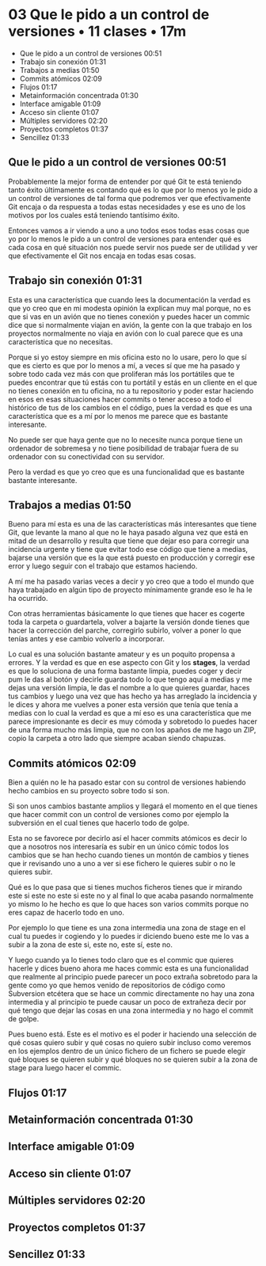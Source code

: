 # 03 Que le pido a un control de versiones • 11 clases • 17m

* Que le pido a un control de versiones 00:51
* Trabajo sin conexión 01:31
* Trabajos a medias 01:50
* Commits atómicos 02:09
* Flujos 01:17
* Metainformación concentrada 01:30
* Interface amigable 01:09
* Acceso sin cliente 01:07
* Múltiples servidores 02:20
* Proyectos completos 01:37
* Sencillez 01:33

## Que le pido a un control de versiones 00:51

Probablemente la mejor forma de entender por qué Git te está teniendo tanto éxito últimamente es contando qué es lo que por lo menos yo le pido a un control de versiones de tal forma que podremos ver que efectivamente Git encaja o da respuesta a todas estas necesidades y ese es uno de los motivos por los cuales está teniendo tantísimo éxito.

Entonces vamos a ir viendo a uno a uno todos esos todas esas cosas que yo por lo menos le pido a un 
control de versiones para entender qué es cada cosa en qué situación nos puede servir nos puede ser 
de utilidad y ver que efectivamente el Git nos encaja en todas esas cosas.

## Trabajo sin conexión 01:31

Esta es una característica que cuando lees la documentación la verdad es que yo creo que en mi modesta opinión la explican muy mal porque, no es que si vas en un avión que no tienes conexión y puedes hacer un commic dice que si normalmente viajan en avión, la gente con la que trabajo en los proyectos normalmente no viaja en avión con lo cual parece que es una característica que no necesitas.

Porque si yo estoy siempre en mis oficina esto no lo usare, pero lo que sí que es cierto es que por lo menos a mí, a veces sí que me ha pasado y sobre todo cada vez más con que proliferan más los portátiles que te puedes encontrar que tú estás con tu portátil y estás en un cliente en el que no tienes conexión en tu oficina, no a tu repositorio y poder estar haciendo en esos en esas situaciones hacer commits o tener acceso a todo el histórico de tus de los cambios en el código, pues la verdad es que es una característica que es a mí por lo menos me parece que es bastante interesante.

No puede ser que haya gente que no lo necesite nunca porque tiene un ordenador de sobremesa y no tiene 
posibilidad de trabajar fuera de su ordenador con su conectividad con su servidor.

Pero la verdad es que yo creo que es una funcionalidad que es bastante bastante interesante.

## Trabajos a medias 01:50

Bueno para mí esta es una de las características más interesantes que tiene Git, que levante la mano al que no le haya pasado alguna vez que está en mitad de un desarrollo y resulta que tiene que dejar eso para corregir una incidencia urgente y tiene que evitar todo ese código que tiene a medias, bajarse una versión que es la que está puesto en producción y corregir ese error y luego seguir con el trabajo que estamos haciendo.

A mí me ha pasado varias veces a decir y yo creo que a todo el mundo que haya trabajado en algún tipo de proyecto mínimamente grande eso le ha le ha ocurrido.

Con otras herramientas básicamente lo que tienes que hacer es cogerte toda la carpeta o guardartela, volver a bajarte la versión donde tienes que hacer la corrección del parche, corregirlo subirlo, volver a poner lo que tenías antes y ese cambio volverlo a incorporar.

Lo cual es una solución bastante amateur y es un poquito propensa a errores. Y la verdad es que en ese aspecto con Git y los **stages**, la verdad es que lo soluciona de una forma bastante limpia, puedes coger y decir pum le das al botón y decirle guarda todo lo que tengo aquí a medias y me dejas una versión limpia, le das el nombre a lo que quieres guardar, haces tus cambios y luego una vez que has hecho ya has arreglado la incidencia y le dices y ahora me vuelves a poner esta versión que tenía que tenía a medias con lo cual la verdad es que a mí eso es una característica que me parece impresionante es decir es muy cómoda y sobretodo lo puedes hacer de una forma mucho más limpia, que no con los apaños de me hago un ZIP, copio la carpeta a otro lado que siempre acaban siendo chapuzas.

## Commits atómicos 02:09

Bien a quién no le ha pasado estar con su control de versiones habiendo hecho cambios en su proyecto sobre todo si son.

Si son unos cambios bastante amplios y llegará el momento en el que tienes que hacer commit con un control de versiones como por ejemplo la subversión en el cual tienes que hacerlo todo de golpe.

Esta no se favorece por decirlo así el hacer commits atómicos es decir lo que a nosotros nos interesaría 
es subir en un único cómic todos los cambios que se han hecho cuando tienes un montón de cambios y tienes que ir revisando uno a uno a ver si ese fichero le quieres subir o no le quieres subir.

Qué es lo que pasa que si tienes muchos ficheros tienes que ir mirando este si este no este si este no y al final lo que acaba pasando normalmente yo mismo lo he hecho es que lo que haces son varios commits porque no eres capaz de hacerlo todo en uno.

Por ejemplo lo que tiene es una zona intermedia una zona de stage en el cual tu puedes ir cogiendo y lo puedes ir diciendo bueno este me lo vas a subir a la zona de este si, este no, este sí, este no.

Y luego cuando ya lo tienes todo claro que es el commic que quieres hacerle y dices bueno ahora me haces commic esta es una funcionalidad que realmente al principio puede parecer un poco extraña sobretodo para la gente como yo que hemos venido de repositorios de código como Subversion etcétera que se hace un commic directamente no hay una zona intermedia y al principio te puede causar un poco de extrañeza decir por qué tengo que dejar las cosas en una zona intermedia y no hago el commit de golpe.

Pues bueno está. Este es el motivo es el poder ir haciendo una selección de qué cosas quiero subir y qué cosas no quiero subir incluso como veremos en los ejemplos dentro de un único fichero de un fichero se puede elegir qué bloques se quieren subir y qué bloques no se quieren subir a la zona de stage para luego hacer el commic.

## Flujos 01:17
## Metainformación concentrada 01:30
## Interface amigable 01:09
## Acceso sin cliente 01:07
## Múltiples servidores 02:20
## Proyectos completos 01:37
## Sencillez 01:33
